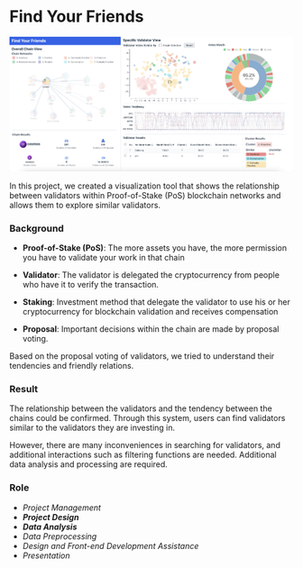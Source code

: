 # Find Your Friends
![image.png](image.png)


In this project, we created a visualization tool that shows the relationship between validators within Proof-of-Stake (PoS) blockchain networks and allows them to explore similar validators.


### Background
- **Proof-of-Stake (PoS)**: The more assets you have, the more permission you have to validate your work in that chain

- **Validator**: The validator is delegated the cryptocurrency from people who have it to verify the transaction.

- **Staking**: Investment method that delegate the validator to use his or her cryptocurrency for blockchain validation and receives compensation

- **Proposal**: Important decisions within the chain are made by proposal voting.

Based on the proposal voting of validators, we tried to understand their tendencies and friendly relations.


### Result
The relationship between the validators and the tendency between the chains could be confirmed. Through this system, users can find validators similar to the validators they are investing in.<br>

However, there are many inconveniences in searching for validators, and additional interactions such as filtering functions are needed. Additional data analysis and processing are required.


### Role
- *Project Management*
- ***Project Design***
- ***Data Analysis***
- *Data Preprocessing*
- *Design and Front-end Development Assistance*
- *Presentation*
